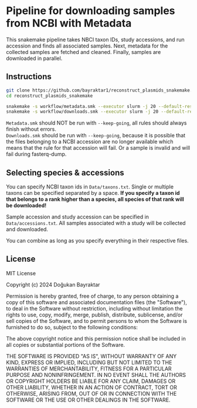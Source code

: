 # Pipeline for downloading samples from NCBI with Metadata

This snakemake pipeline takes NBCI taxon IDs, study accessions, and run accession and finds all associated samples. Next, metadata for the collected samples are fetched and cleaned. Finally, samples are downloaded in parallel. 

## Instructions
```bash
git clone https://github.com/bayraktar1/reconstruct_plasmids_snakemake.git
cd reconstruct_plasmids_snakemake

snakemake -s workflow/metadata.smk --executor slurm -j 20 --default-resources slurm_account=dla_mm slurm_partition=cpu --use-conda --conda-frontend mamba --latency-wait 60 --printshellcmds
snakemake -s workflow/downloads.smk --executor slurm -j 20 --default-resources slurm_account=dla_mm slurm_partition=cpu --keep-going --use-conda --conda-frontend mamba --latency-wait 60 --printshellcmds
```
`Metadata.smk` should NOT be run with `--keep-going`, all rules should always finish without errors. <br>
`Downloads.smk` should be run with `--keep-going`, because it is possible that the files belonging to a NCBI accession are no longer available which means that the rule for that accession will fail. Or a sample is invalid and will fail during fasterq-dump.

## Selecting species & accessions
You can specify NCBI taxon ids in `Data/taxons.txt`. Single or multiple taxons can be specified separated by a space. **If you specify a taxon id that belongs to a rank higher than a species, all species of that rank will be downloaded!**

Sample accession and study accession can be specified in `Data/accessions.txt`. All samples associated with a study will be collected and downloaded.

You can combine as long as you specify everything in their respective files.

## License

MIT License

Copyright (c) 2024 Doğukan Bayraktar

Permission is hereby granted, free of charge, to any person obtaining a copy
of this software and associated documentation files (the "Software"), to deal
in the Software without restriction, including without limitation the rights
to use, copy, modify, merge, publish, distribute, sublicense, and/or sell
copies of the Software, and to permit persons to whom the Software is
furnished to do so, subject to the following conditions:

The above copyright notice and this permission notice shall be included in all
copies or substantial portions of the Software.

THE SOFTWARE IS PROVIDED "AS IS", WITHOUT WARRANTY OF ANY KIND, EXPRESS OR
IMPLIED, INCLUDING BUT NOT LIMITED TO THE WARRANTIES OF MERCHANTABILITY,
FITNESS FOR A PARTICULAR PURPOSE AND NONINFRINGEMENT. IN NO EVENT SHALL THE
AUTHORS OR COPYRIGHT HOLDERS BE LIABLE FOR ANY CLAIM, DAMAGES OR OTHER
LIABILITY, WHETHER IN AN ACTION OF CONTRACT, TORT OR OTHERWISE, ARISING FROM,
OUT OF OR IN CONNECTION WITH THE SOFTWARE OR THE USE OR OTHER DEALINGS IN THE
SOFTWARE.

